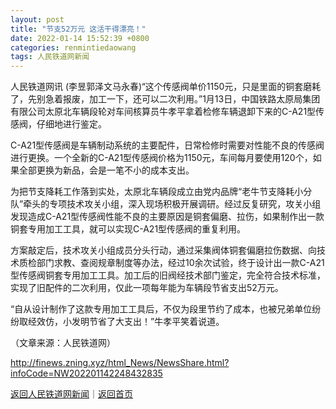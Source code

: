 ```yaml
---
layout: post
title: "节支52万元 这活干得漂亮！"
date: 2022-01-14 15:52:39 +0800
categories: renmintiedaowang
tags: 人民铁道网新闻
---
```

<p>人民铁道网讯 (李昱郭泽文马永春)“这个传感阀单价1150元，只是里面的铜套磨耗了，先别急着报废，加工一下，还可以二次利用。”1月13日，中国铁路太原局集团有限公司太原北车辆段轮对车间核算员牛孝平拿着检修车辆退卸下来的C-A21型传感阀，仔细地进行鉴定。</p>
 <p>C-A21型传感阀是车辆制动系统的主要配件，日常检修时需要对性能不良的传感阀进行更换。一个全新的C-A21型传感阀价格为1150元，车间每月要使用120个，如果全部更换为新品，会是一笔不小的成本支出。</p>
 <p>为把节支降耗工作落到实处，太原北车辆段成立由党内品牌“老牛节支降耗小分队”牵头的专项技术攻关小组，深入现场积极开展调研。经过反复研究，攻关小组发现造成C-A21型传感阀性能不良的主要原因是铜套偏磨、拉伤，如果制作出一款铜套专用加工工具，就可以实现C-A21型传感阀的重复利用。</p>
 <p>方案敲定后，技术攻关小组成员分头行动，通过采集阀体铜套偏磨拉伤数据、向技术质检部门求教、查阅规章制度等办法，经过10余次试验，终于设计出一款C-A21型传感阀铜套专用加工工具。加工后的旧阀经技术部门鉴定，完全符合技术标准，实现了旧配件的二次利用，仅此一项每年能为车辆段节省支出52万元。</p>
 <p>“自从设计制作了这款专用加工工具后，不仅为段里节约了成本，也被兄弟单位纷纷取经效仿，小发明节省了大支出！”牛孝平笑着说道。</p><p class="em_media">（文章来源：人民铁道网）</p>

<http://finews.zning.xyz/html_News/NewsShare.html?infoCode=NW202201142248432835>

[返回人民铁道网新闻](//finews.withounder.com/category/renmintiedaowang.html)｜[返回首页](//finews.withounder.com/)